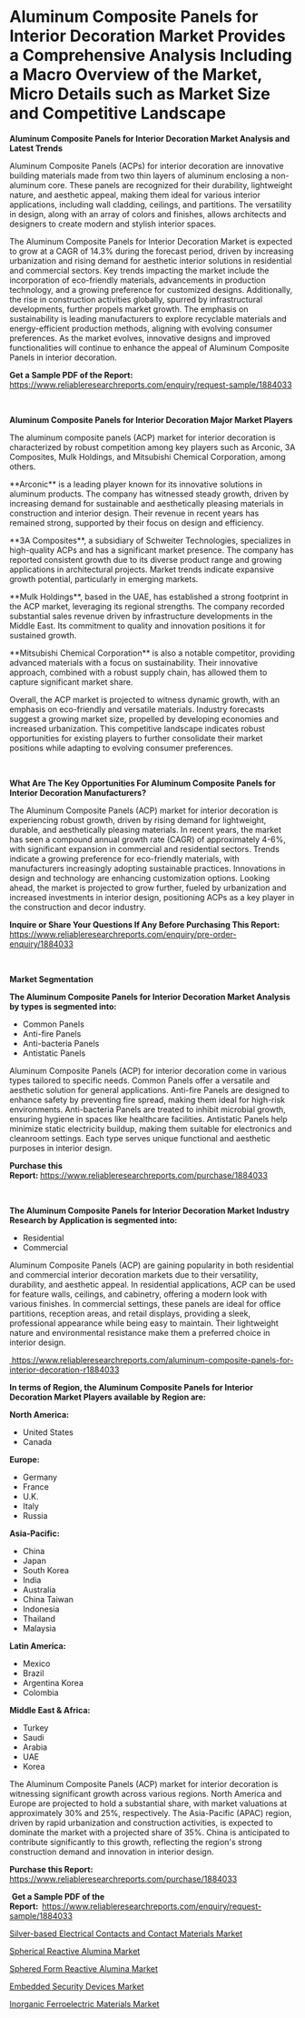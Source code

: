 <p><h1>Aluminum Composite Panels for Interior Decoration Market Provides a Comprehensive Analysis Including a Macro Overview of the Market, Micro Details such as Market Size and Competitive Landscape</h1></p><p><strong>Aluminum Composite Panels for Interior Decoration Market Analysis and Latest Trends</strong></p>
<p><p>Aluminum Composite Panels (ACPs) for interior decoration are innovative building materials made from two thin layers of aluminum enclosing a non-aluminum core. These panels are recognized for their durability, lightweight nature, and aesthetic appeal, making them ideal for various interior applications, including wall cladding, ceilings, and partitions. The versatility in design, along with an array of colors and finishes, allows architects and designers to create modern and stylish interior spaces.</p><p>The Aluminum Composite Panels for Interior Decoration Market is expected to grow at a CAGR of 14.3% during the forecast period, driven by increasing urbanization and rising demand for aesthetic interior solutions in residential and commercial sectors. Key trends impacting the market include the incorporation of eco-friendly materials, advancements in production technology, and a growing preference for customized designs. Additionally, the rise in construction activities globally, spurred by infrastructural developments, further propels market growth. The emphasis on sustainability is leading manufacturers to explore recyclable materials and energy-efficient production methods, aligning with evolving consumer preferences. As the market evolves, innovative designs and improved functionalities will continue to enhance the appeal of Aluminum Composite Panels in interior decoration.</p></p>
<p><strong>Get a Sample PDF of the Report:&nbsp;</strong> <a href="https://www.reliableresearchreports.com/enquiry/request-sample/1884033?utm_campaign=10&utm_medium=2&utm_source=Github&utm_content=ia&utm_term=04022025&utm_id=aluminum-composite-panels-for-interior-decoration">https://www.reliableresearchreports.com/enquiry/request-sample/1884033</a></p>
<p>&nbsp;</p>
<p><strong>Aluminum Composite Panels for Interior Decoration Major Market Players</strong></p>
<p><p>The aluminum composite panels (ACP) market for interior decoration is characterized by robust competition among key players such as Arconic, 3A Composites, Mulk Holdings, and Mitsubishi Chemical Corporation, among others. </p><p>**Arconic** is a leading player known for its innovative solutions in aluminum products. The company has witnessed steady growth, driven by increasing demand for sustainable and aesthetically pleasing materials in construction and interior design. Their revenue in recent years has remained strong, supported by their focus on design and efficiency.</p><p>**3A Composites**, a subsidiary of Schweiter Technologies, specializes in high-quality ACPs and has a significant market presence. The company has reported consistent growth due to its diverse product range and growing applications in architectural projects. Market trends indicate expansive growth potential, particularly in emerging markets.</p><p>**Mulk Holdings**, based in the UAE, has established a strong footprint in the ACP market, leveraging its regional strengths. The company recorded substantial sales revenue driven by infrastructure developments in the Middle East. Its commitment to quality and innovation positions it for sustained growth.</p><p>**Mitsubishi Chemical Corporation** is also a notable competitor, providing advanced materials with a focus on sustainability. Their innovative approach, combined with a robust supply chain, has allowed them to capture significant market share.</p><p>Overall, the ACP market is projected to witness dynamic growth, with an emphasis on eco-friendly and versatile materials. Industry forecasts suggest a growing market size, propelled by developing economies and increased urbanization. This competitive landscape indicates robust opportunities for existing players to further consolidate their market positions while adapting to evolving consumer preferences.</p></p>
<p>&nbsp;</p>
<p><strong>What Are The Key Opportunities For Aluminum Composite Panels for Interior Decoration Manufacturers?</strong></p>
<p><p>The Aluminum Composite Panels (ACP) market for interior decoration is experiencing robust growth, driven by rising demand for lightweight, durable, and aesthetically pleasing materials. In recent years, the market has seen a compound annual growth rate (CAGR) of approximately 4-6%, with significant expansion in commercial and residential sectors. Trends indicate a growing preference for eco-friendly materials, with manufacturers increasingly adopting sustainable practices. Innovations in design and technology are enhancing customization options. Looking ahead, the market is projected to grow further, fueled by urbanization and increased investments in interior design, positioning ACPs as a key player in the construction and decor industry.</p></p>
<p><strong>Inquire or Share Your Questions If Any Before Purchasing This Report:</strong> <a href="https://www.reliableresearchreports.com/enquiry/pre-order-enquiry/1884033?utm_campaign=10&utm_medium=2&utm_source=Github&utm_content=ia&utm_term=04022025&utm_id=aluminum-composite-panels-for-interior-decoration">https://www.reliableresearchreports.com/enquiry/pre-order-enquiry/1884033</a></p>
<p>&nbsp;</p>
<p><strong>Market Segmentation</strong></p>
<p><strong>The Aluminum Composite Panels for Interior Decoration Market Analysis by types is segmented into:</strong></p>
<p><ul><li>Common Panels</li><li>Anti-fire Panels</li><li>Anti-bacteria Panels</li><li>Antistatic Panels</li></ul></p>
<p><p>Aluminum Composite Panels (ACP) for interior decoration come in various types tailored to specific needs. Common Panels offer a versatile and aesthetic solution for general applications. Anti-fire Panels are designed to enhance safety by preventing fire spread, making them ideal for high-risk environments. Anti-bacteria Panels are treated to inhibit microbial growth, ensuring hygiene in spaces like healthcare facilities. Antistatic Panels help minimize static electricity buildup, making them suitable for electronics and cleanroom settings. Each type serves unique functional and aesthetic purposes in interior design.</p></p>
<p><strong>Purchase this Report:&nbsp;</strong><a href="https://www.reliableresearchreports.com/purchase/1884033?utm_campaign=10&utm_medium=2&utm_source=Github&utm_content=ia&utm_term=04022025&utm_id=aluminum-composite-panels-for-interior-decoration">https://www.reliableresearchreports.com/purchase/1884033</a></p>
<p>&nbsp;</p>
<p><strong>The Aluminum Composite Panels for Interior Decoration Market Industry Research by Application is segmented into:</strong></p>
<p><ul><li>Residential</li><li>Commercial</li></ul></p>
<p><p>Aluminum Composite Panels (ACP) are gaining popularity in both residential and commercial interior decoration markets due to their versatility, durability, and aesthetic appeal. In residential applications, ACP can be used for feature walls, ceilings, and cabinetry, offering a modern look with various finishes. In commercial settings, these panels are ideal for office partitions, reception areas, and retail displays, providing a sleek, professional appearance while being easy to maintain. Their lightweight nature and environmental resistance make them a preferred choice in interior design.</p></p>
<p><a href="https://www.reliableresearchreports.com/aluminum-composite-panels-for-interior-decoration-r1884033?utm_campaign=10&utm_medium=2&utm_source=Github&utm_content=ia&utm_term=04022025&utm_id=aluminum-composite-panels-for-interior-decoration">&nbsp;https://www.reliableresearchreports.com/aluminum-composite-panels-for-interior-decoration-r1884033</a></p>
<p><strong>In terms of Region, the Aluminum Composite Panels for Interior Decoration Market Players available by Region are:</strong></p>
<p>
    <p> <strong> North America: </strong>
        <ul>
            <li>United States</li>
            <li>Canada</li>
        </ul>
        </p> 
    <p> <strong> Europe: </strong>
        <ul>
            <li>Germany</li>
            <li>France</li>
            <li>U.K.</li>
            <li>Italy</li>
            <li>Russia</li>
        </ul>
        </p> 
    <p> <strong> Asia-Pacific: </strong>
        <ul>
            <li>China</li>
            <li>Japan</li>
            <li>South Korea</li>
            <li>India</li>
            <li>Australia</li>
            <li>China Taiwan</li>
            <li>Indonesia</li>
            <li>Thailand</li>
            <li>Malaysia</li>
        </ul>
        </p> 
    <p> <strong> Latin America: </strong>
        <ul>
            <li>Mexico</li>
            <li>Brazil</li>
            <li>Argentina Korea</li>
            <li>Colombia</li>
        </ul>
        </p> 
    <p> <strong> Middle East & Africa: </strong>
        <ul>
            <li>Turkey</li>
            <li>Saudi</li>
            <li>Arabia</li>
            <li>UAE</li>
            <li>Korea</li>
        </ul>
    </p>
    </p>
<p><p>The Aluminum Composite Panels (ACP) market for interior decoration is witnessing significant growth across various regions. North America and Europe are projected to hold a substantial share, with market valuations at approximately 30% and 25%, respectively. The Asia-Pacific (APAC) region, driven by rapid urbanization and construction activities, is expected to dominate the market with a projected share of 35%. China is anticipated to contribute significantly to this growth, reflecting the region's strong construction demand and innovation in interior design.</p></p>
<p><strong>Purchase this Report: </strong><a href="https://www.reliableresearchreports.com/purchase/1884033?utm_campaign=10&utm_medium=2&utm_source=Github&utm_content=ia&utm_term=04022025&utm_id=aluminum-composite-panels-for-interior-decoration">https://www.reliableresearchreports.com/purchase/1884033</a></p>
<p>&nbsp;<strong>Get a Sample PDF of the Report:&nbsp;&nbsp;</strong><a href="https://www.reliableresearchreports.com/enquiry/request-sample/1884033?utm_campaign=10&utm_medium=2&utm_source=Github&utm_content=ia&utm_term=04022025&utm_id=aluminum-composite-panels-for-interior-decoration">https://www.reliableresearchreports.com/enquiry/request-sample/1884033</a></p>
<p><strong></strong></p>
<p><p><a href="https://github.com/ulyssacrayne00231/Market-Research-Report-List-1/blob/main/silver-based-electrical-contacts-and-contact-materials-market.md?utm_campaign=10&utm_medium=2&utm_source=Github&utm_content=ia&utm_term=04022025&utm_id=aluminum-composite-panels-for-interior-decoration">Silver-based Electrical Contacts and Contact Materials Market</a></p><p><a href="https://github.com/organophelia8282/Market-Research-Report-List-1/blob/main/spherical-reactive-alumina-market.md?utm_campaign=10&utm_medium=2&utm_source=Github&utm_content=ia&utm_term=04022025&utm_id=aluminum-composite-panels-for-interior-decoration">Spherical Reactive Alumina Market</a></p><p><a href="https://github.com/danikabiele541/Market-Research-Report-List-1/blob/main/sphered-form-reactive-alumina-market.md?utm_campaign=10&utm_medium=2&utm_source=Github&utm_content=ia&utm_term=04022025&utm_id=aluminum-composite-panels-for-interior-decoration">Sphered Form Reactive Alumina Market</a></p><p><a href="https://github.com/jamastodola515/Market-Research-Report-List-1/blob/main/embedded-security-devices-market.md?utm_campaign=10&utm_medium=2&utm_source=Github&utm_content=ia&utm_term=04022025&utm_id=aluminum-composite-panels-for-interior-decoration">Embedded Security Devices Market</a></p><p><a href="https://github.com/manesros8/Market-Research-Report-List-1/blob/main/inorganic-ferroelectric-materials-market.md?utm_campaign=10&utm_medium=2&utm_source=Github&utm_content=ia&utm_term=04022025&utm_id=aluminum-composite-panels-for-interior-decoration">Inorganic Ferroelectric Materials Market</a></p></p>